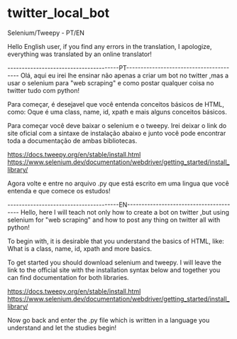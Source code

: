 # twitter_local_bot
Selenium/Tweepy - PT/EN

Hello English user, if you find any errors in the translation, I apologize, everything was translated by an online translator!

---------------------------------------PT----------------------------------------
Olá, aqui eu irei lhe ensinar não apenas a criar um bot no twitter
,mas a usar o selenium para "web scraping" e como postar qualquer 
coisa no twitter tudo com python! 

Para começar, é desejavel que você entenda conceitos básicos de HTML,
como: Oque é uma class, name, id, xpath e mais alguns conceitos básicos.


Para começar você deve baixar o selenium e o tweepy.
Irei deixar o link do site oficial com a sintaxe de instalação abaixo e 
junto você pode encontrar toda a documentação de ambas bibliotecas.

https://docs.tweepy.org/en/stable/install.html
https://www.selenium.dev/documentation/webdriver/getting_started/install_library/

Agora volte e entre no arquivo .py que está escrito em uma lingua que você entenda 
e que comece os estudos!

---------------------------------------EN----------------------------------------
Hello, here I will teach not only how to create a bot on twitter
,but using selenium for "web scraping" and how to post any
thing on twitter all with python!

To begin with, it is desirable that you understand the basics of HTML,
like: What is a class, name, id, xpath and more basics.


To get started you should download selenium and tweepy.
I will leave the link to the official site with the installation syntax below and
together you can find documentation for both libraries.

https://docs.tweepy.org/en/stable/install.html
https://www.selenium.dev/documentation/webdriver/getting_started/install_library/

Now go back and enter the .py file which is written in a language you understand
and let the studies begin!
